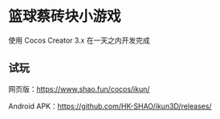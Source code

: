 # 篮球蔡砖块小游戏

使用 Cocos Creator 3.x 在一天之内开发完成

##  试玩
网页版：https://www.shao.fun/cocos/ikun/  

Android APK：https://github.com/HK-SHAO/ikun3D/releases/
